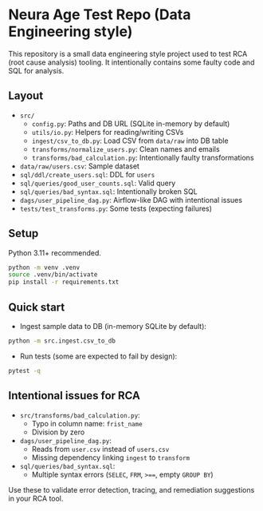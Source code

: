 # Neura Age Test Repo (Data Engineering style)

This repository is a small data engineering style project used to test RCA (root cause analysis) tooling. It intentionally contains some faulty code and SQL for analysis.

## Layout

- `src/`
  - `config.py`: Paths and DB URL (SQLite in-memory by default)
  - `utils/io.py`: Helpers for reading/writing CSVs
  - `ingest/csv_to_db.py`: Load CSV from `data/raw` into DB table
  - `transforms/normalize_users.py`: Clean names and emails
  - `transforms/bad_calculation.py`: Intentionally faulty transformations
- `data/raw/users.csv`: Sample dataset
- `sql/ddl/create_users.sql`: DDL for `users`
- `sql/queries/good_user_counts.sql`: Valid query
- `sql/queries/bad_syntax.sql`: Intentionally broken SQL
- `dags/user_pipeline_dag.py`: Airflow-like DAG with intentional issues
- `tests/test_transforms.py`: Some tests (expecting failures)

## Setup

Python 3.11+ recommended.

```bash
python -m venv .venv
source .venv/bin/activate
pip install -r requirements.txt
```

## Quick start

- Ingest sample data to DB (in-memory SQLite by default):
```bash
python -m src.ingest.csv_to_db
```

- Run tests (some are expected to fail by design):
```bash
pytest -q
```

## Intentional issues for RCA

- `src/transforms/bad_calculation.py`: 
  - Typo in column name: `frist_name`
  - Division by zero
- `dags/user_pipeline_dag.py`:
  - Reads from `user.csv` instead of `users.csv`
  - Missing dependency linking `ingest` to `transform`
- `sql/queries/bad_syntax.sql`:
  - Multiple syntax errors (`SELEC`, `FRM`, `>==`, empty `GROUP BY`)

Use these to validate error detection, tracing, and remediation suggestions in your RCA tool.